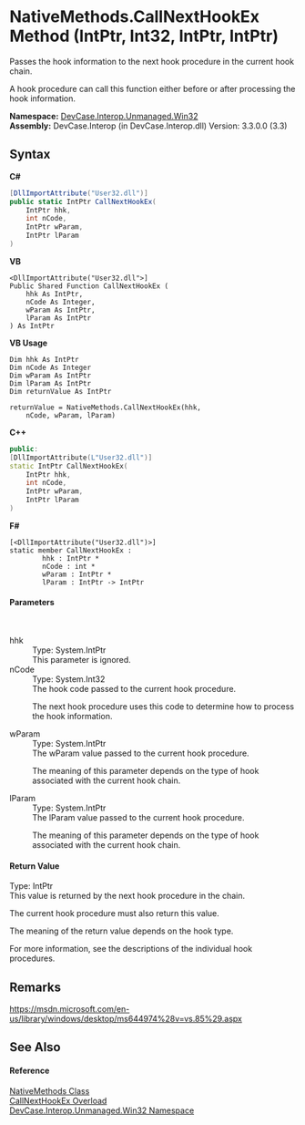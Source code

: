 # NativeMethods.CallNextHookEx Method (IntPtr, Int32, IntPtr, IntPtr)
 

Passes the hook information to the next hook procedure in the current hook chain. 

 A hook procedure can call this function either before or after processing the hook information.

**Namespace:**&nbsp;<a href="N_DevCase_Interop_Unmanaged_Win32">DevCase.Interop.Unmanaged.Win32</a><br />**Assembly:**&nbsp;DevCase.Interop (in DevCase.Interop.dll) Version: 3.3.0.0 (3.3)

## Syntax

**C#**<br />
``` C#
[DllImportAttribute("User32.dll")]
public static IntPtr CallNextHookEx(
	IntPtr hhk,
	int nCode,
	IntPtr wParam,
	IntPtr lParam
)
```

**VB**<br />
``` VB
<DllImportAttribute("User32.dll">]
Public Shared Function CallNextHookEx ( 
	hhk As IntPtr,
	nCode As Integer,
	wParam As IntPtr,
	lParam As IntPtr
) As IntPtr
```

**VB Usage**<br />
``` VB Usage
Dim hhk As IntPtr
Dim nCode As Integer
Dim wParam As IntPtr
Dim lParam As IntPtr
Dim returnValue As IntPtr

returnValue = NativeMethods.CallNextHookEx(hhk, 
	nCode, wParam, lParam)
```

**C++**<br />
``` C++
public:
[DllImportAttribute(L"User32.dll")]
static IntPtr CallNextHookEx(
	IntPtr hhk, 
	int nCode, 
	IntPtr wParam, 
	IntPtr lParam
)
```

**F#**<br />
``` F#
[<DllImportAttribute("User32.dll")>]
static member CallNextHookEx : 
        hhk : IntPtr * 
        nCode : int * 
        wParam : IntPtr * 
        lParam : IntPtr -> IntPtr 

```


#### Parameters
&nbsp;<dl><dt>hhk</dt><dd>Type: System.IntPtr<br />This parameter is ignored.</dd><dt>nCode</dt><dd>Type: System.Int32<br />The hook code passed to the current hook procedure. 

 The next hook procedure uses this code to determine how to process the hook information.</dd><dt>wParam</dt><dd>Type: System.IntPtr<br />The wParam value passed to the current hook procedure. 

 The meaning of this parameter depends on the type of hook associated with the current hook chain.</dd><dt>lParam</dt><dd>Type: System.IntPtr<br />The lParam value passed to the current hook procedure. 

 The meaning of this parameter depends on the type of hook associated with the current hook chain.</dd></dl>

#### Return Value
Type: IntPtr<br />This value is returned by the next hook procedure in the chain. 

 The current hook procedure must also return this value. 

 The meaning of the return value depends on the hook type. 

 For more information, see the descriptions of the individual hook procedures.

## Remarks
<a href="https://msdn.microsoft.com/en-us/library/windows/desktop/ms644974%28v=vs.85%29.aspx" target="_blank">https://msdn.microsoft.com/en-us/library/windows/desktop/ms644974%28v=vs.85%29.aspx</a>

## See Also


#### Reference
<a href="T_DevCase_Interop_Unmanaged_Win32_NativeMethods">NativeMethods Class</a><br /><a href="Overload_DevCase_Interop_Unmanaged_Win32_NativeMethods_CallNextHookEx">CallNextHookEx Overload</a><br /><a href="N_DevCase_Interop_Unmanaged_Win32">DevCase.Interop.Unmanaged.Win32 Namespace</a><br />